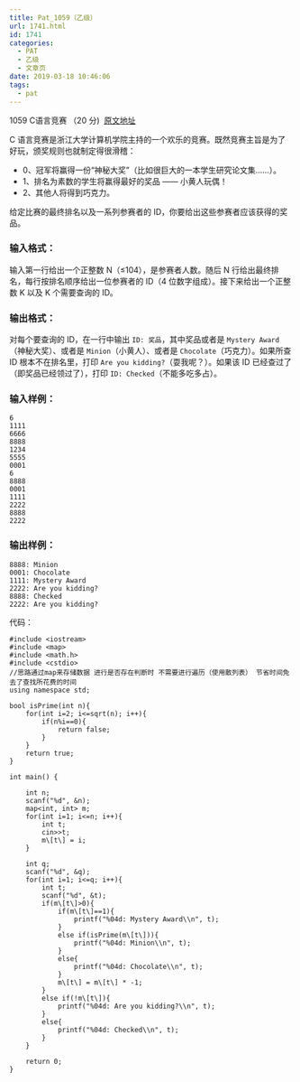 ```yaml
---
title: Pat_1059（乙级）
url: 1741.html
id: 1741
categories:
  - PAT
  - 乙级
  - 文章页
date: 2019-03-18 10:46:06
tags:
  - pat
---
```


1059 C语言竞赛 （20 分)  [原文地址](https://pintia.cn/problem-sets/994805260223102976/problems/994805269828059136)

C 语言竞赛是浙江大学计算机学院主持的一个欢乐的竞赛。既然竞赛主旨是为了好玩，颁奖规则也就制定得很滑稽：

*   0、冠军将赢得一份“神秘大奖”（比如很巨大的一本学生研究论文集……）。
*   1、排名为素数的学生将赢得最好的奖品 —— 小黄人玩偶！
*   2、其他人将得到巧克力。

给定比赛的最终排名以及一系列参赛者的 ID，你要给出这些参赛者应该获得的奖品。

### 输入格式：

输入第一行给出一个正整数 N（≤10​4​​），是参赛者人数。随后 N 行给出最终排名，每行按排名顺序给出一位参赛者的 ID（4 位数字组成）。接下来给出一个正整数 K 以及 K 个需要查询的 ID。

### 输出格式：

对每个要查询的 ID，在一行中输出 `ID: 奖品`，其中奖品或者是 `Mystery Award`（神秘大奖）、或者是 `Minion`（小黄人）、或者是 `Chocolate`（巧克力）。如果所查 ID 根本不在排名里，打印 `Are you kidding?`（耍我呢？）。如果该 ID 已经查过了（即奖品已经领过了），打印 `ID: Checked`（不能多吃多占）。

### 输入样例：

    6
    1111
    6666
    8888
    1234
    5555
    0001
    6
    8888
    0001
    1111
    2222
    8888
    2222
    

### 输出样例：

    8888: Minion
    0001: Chocolate
    1111: Mystery Award
    2222: Are you kidding?
    8888: Checked
    2222: Are you kidding?

代码：
```
#include <iostream>
#include <map>
#include <math.h>
#include <cstdio>
//思路通过map来存储数据 进行是否存在判断时 不需要进行遍历（使用散列表） 节省时间免去了查找所花费的时间
using namespace std;

bool isPrime(int n){
	for(int i=2; i<=sqrt(n); i++){
		if(n%i==0){
			return false;
		}
	}
	return true;
}

int main() {

	int n;
	scanf("%d", &n);
	map<int, int> m;
	for(int i=1; i<=n; i++){
		int t;
		cin>>t;
		m\[t\] = i;
	}

	int q;
	scanf("%d", &q);
	for(int i=1; i<=q; i++){
		int t;
		scanf("%d", &t);
		if(m\[t\]>0){
			if(m\[t\]==1){
				printf("%04d: Mystery Award\\n", t);
			}
			else if(isPrime(m\[t\])){
				printf("%04d: Minion\\n", t);
			}
			else{
				printf("%04d: Chocolate\\n", t);
			}
			m\[t\] = m\[t\] * -1;
		}
		else if(!m\[t\]){
			printf("%04d: Are you kidding?\\n", t);
		}
		else{
			printf("%04d: Checked\\n", t);
		}
	}

	return 0;
}
```